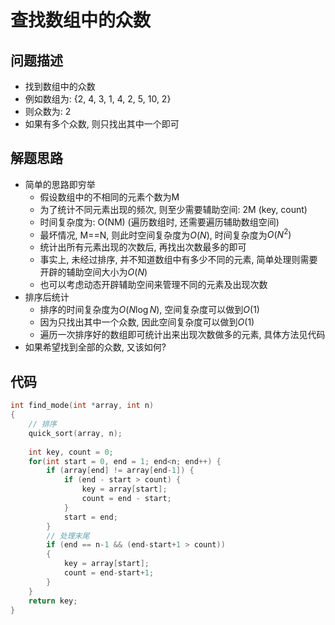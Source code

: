 # 查找数组中的众数

## 问题描述

- 找到数组中的众数
- 例如数组为: {2, 4, 3, 1, 4, 2, 5, 10, 2}
- 则众数为: 2
- 如果有多个众数, 则只找出其中一个即可

## 解题思路

- 简单的思路即穷举
    - 假设数组中的不相同的元素个数为M
    - 为了统计不同元素出现的频次, 则至少需要辅助空间: 2M (key, count)
    - 时间复杂度为: O(NM) (遍历数组时, 还需要遍历辅助数组空间)
    - 最坏情况, M==N, 则此时空间复杂度为$O(N)$, 时间复杂度为$O(N^2)$
    - 统计出所有元素出现的次数后, 再找出次数最多的即可
    - 事实上, 未经过排序, 并不知道数组中有多少不同的元素, 简单处理则需要开辟的辅助空间大小为$O(N)$
    - 也可以考虑动态开辟辅助空间来管理不同的元素及出现次数
- 排序后统计
    - 排序的时间复杂度为$O(N \log N)$, 空间复杂度可以做到$O(1)$
    - 因为只找出其中一个众数, 因此空间复杂度可以做到$O(1)$
    - 遍历一次排序好的数组即可统计出来出现次数做多的元素, 具体方法见代码
- 如果希望找到全部的众数, 又该如何?

## 代码

```C
int find_mode(int *array, int n)
{
    // 排序
    quick_sort(array, n);
    
    int key, count = 0;
    for(int start = 0, end = 1; end<n; end++) {
        if (array[end] != array[end-1]) {
            if (end - start > count) {
                key = array[start];
                count = end - start;
            }
            start = end;
        }
        // 处理末尾
        if (end == n-1 && (end-start+1 > count))
        {
            key = array[start];
            count = end-start+1;
        }
    }
    return key;
}
```

